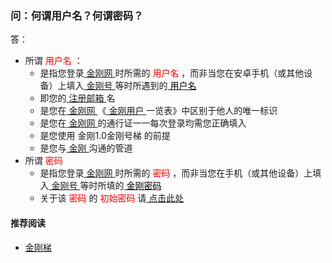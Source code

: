 ### 问：何谓用户名？何谓密码？
答：
- 所谓<font color="Red"> 用户名 </font>：
  - 是指您登录[ 金刚网 ](https://a2zitpro.github.io/web/kksitecn)时所需的<font color="Red"> 用户名 </font>，而非当您在安卓手机（或其他设备）上填入[ 金刚号 ](https://a2zitpro.github.io/web/金刚号)等时所遇到的[<font color="Black"> 用户名 </font>](https://a2zitpro.github.io/web/金刚号)
  - 即您的[ 注册邮箱 ](https://a2zitpro.github.io/web/注册邮箱)名
  - 是您在[ 金刚网 ](https://a2zitpro.github.io/web/kksitecn)《[ 金刚用户 ](https://a2zitpro.github.io/web/金刚用户)一览表》中区别于他人的唯一标识
  - 是您在[ 金刚网 ](https://a2zitpro.github.io/web/kksitecn)的通行证一一每次登录均需您正确填入
  - 是您使用 金刚1.0金刚号梯 的前提
  - 是您与[ 金刚 ](https://a2zitpro.github.io/web/a2zitpro)沟通的管道
- 所谓<font color="Red"> 密码 </font>
  - 是指您登录[ 金刚网 ](https://a2zitpro.github.io/web/kksitecn)时所需的<font color="Red"> 密码 </font>，而非当您在手机（或其他设备）上填入[ 金刚号 ](https://a2zitpro.github.io/web/金刚号)等时所填的[ <font color="Black"> 金刚密码 </font> ](https://a2zitpro.github.io/web/金刚号的配套参数)
  - 关于该<font color="Red"> 密码 </font>的<font color="Red"> 初始密码 </font>请[ 点击此处 ](https://a2zitpro.github.io/web/初始密码)
 

#### 推荐阅读
- [金刚梯](https://a2zitpro.github.io/web/dlb)
